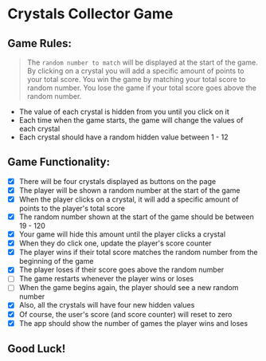 # Crystals Collector Game

## Game Rules:

   > The `random number to match` will be displayed at the start of the game. By clicking on a crystal you will add a specific amount of points to your total score. You win the game by matching your total score to random number. You lose the game if your total score goes above the random number.

   * The value of each crystal is hidden from you until you click on it
   * Each time when the game starts, the game will change the values of each crystal
   * Each crystal should have a random hidden value between 1 - 12

## Game Functionality:

   - [x] There will be four crystals displayed as buttons on the page
   - [x] The player will be shown a random number at the start of the game
   - [x] When the player clicks on a crystal, it will add a specific amount of points to the player's total score
   - [x] The random number shown at the start of the game should be between 19 - 120
   - [x] Your game will hide this amount until the player clicks a crystal
   - [x] When they do click one, update the player's score counter
   - [x] The player wins if their total score matches the random number from the beginning of the game
   - [x] The player loses if their score goes above the random number
   - [ ] The game restarts whenever the player wins or loses
   - [ ] When the game begins again, the player should see a new random number
   - [x] Also, all the crystals will have four new hidden values
   - [x] Of course, the user's score (and score counter) will reset to zero
   - [x] The app should show the number of games the player wins and loses

## Good Luck!